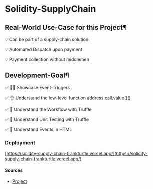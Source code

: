 # Solidity-SupplyChain

## Real-World Use-Case for this Project¶

💡 Can be part of a supply-chain solution

💡 Automated Dispatch upon payment

💡 Payment collection without middlemen

## Development-Goal¶

✅ 👍🏽 Showcase Event-Triggers

✅ 👌 Understand the low-level function address.call.value()()

✅ 📖 Understand the Workflow with Truffle

✅ 🧪 Understand Unit Testing with Truffle

✅ 🙌 Understand Events in HTML

### Deployment

[https://solidity-supply-chain-frankturtle.vercel.app/](https://solidity-supply-chain-frankturtle.vercel.app/)

#### Sources

- [Project](https://ethereum-blockchain-developer.com/050-supply-chain-project/00-overview/)
